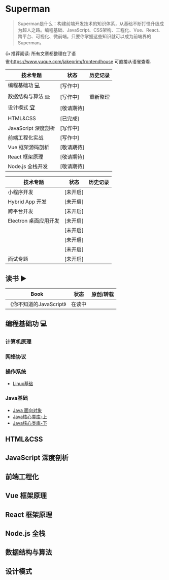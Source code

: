 # Superman

> Superman是什么：构建前端开发技术的知识体系，从基础不断打怪升级成为超人之路。编程基础、JavaScript、CSS架构、工程化、Vue、React、跨平台、可视化、微前端。只要你掌握这些知识就可以成为前端界的Superman。

👍 推荐阅读: 所有文章都整理在了语雀:https://www.yuque.com/jakeprim/frontendhouse 可直接从语雀查看.

| 技术专题                                      | 状态       | 历史记录 |
| --------------------------------------------- | ---------- | -------- |
| 编程基础功 [:computer:](#编程基础功-computer) | [写作中]   |          |
| 数据结构与算法 [:pencil2:](#算法-pencil2)     | [写作中]   | 重新整理 |
| 设计模式 [:trophy:](#设计模式-trophy)         | [敬请期待] |          |
| HTML&CSS                                      | [已完成]   |          |
| JavaScript 深度剖析                           | [写作中]   |          |
| 前端工程化实战                                | [写作中]   |          |
| Vue 框架源码剖析                              | [敬请期待] |          |
| React 框架原理                                | [敬请期待] |          |
| Node.js 全栈开发                              | [敬请期待] |          |

| 技术专题              | 状态     | 历史记录 |
| --------------------- | -------- | -------- |
| 小程序开发            | [未开启] |          |
| Hybrid App 开发       | [未开启] |          |
| 跨平台开发            | [未开启] |          |
| Electron 桌面应用开发 | [未开启] |          |
|                       | [未开启] |          |
|                       | [未开启] |          |
|                       | [未开启] |          |
| 面试专题              | [未开启] |          |

## 读书 :arrow_forward:

| Book | 状态 | 原创/转载 |
| --- | --- | --- |
| 《你不知道的JavaScript》 | 在读中 ||

## 编程基础功 :computer:

### 计算机原理

### 网络协议

### 操作系统

- [Linux基础](https://www.yuque.com/jakeprim/java/ufs57p)

### Java基础

- [Java 面向对象](https://www.yuque.com/jakeprim/java/ir64h7)
- [Java核心类库-上](https://www.yuque.com/jakeprim/java/lgpglx)
- [Java核心类库-下](https://www.yuque.com/jakeprim/java/uhqr16)

## HTML&CSS 



## JavaScript 深度剖析



## 前端工程化



## Vue 框架原理



## React 框架原理



## Node.js 全栈



## 数据结构与算法 



## 设计模式 



